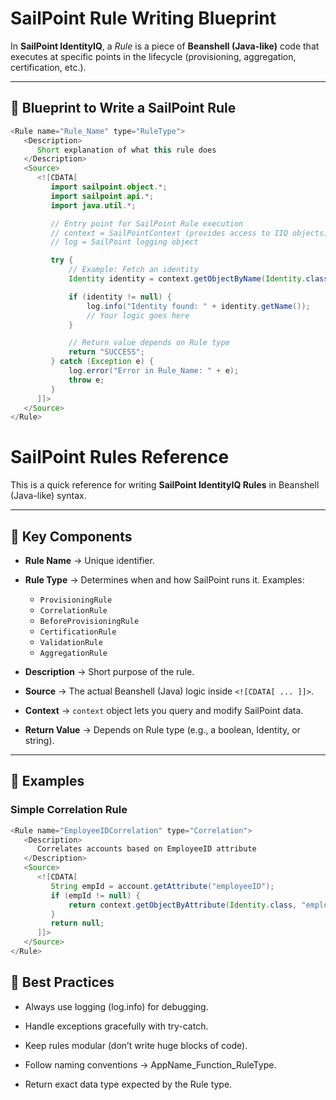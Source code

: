 # SailPoint Rule Writing Blueprint

In **SailPoint IdentityIQ**, a *Rule* is a piece of **Beanshell (Java-like)** code that executes at specific points in the lifecycle (provisioning, aggregation, certification, etc.).

---

## 🔹 Blueprint to Write a SailPoint Rule

```java
<Rule name="Rule_Name" type="RuleType">
   <Description>
      Short explanation of what this rule does
   </Description>
   <Source>
      <![CDATA[
         import sailpoint.object.*;
         import sailpoint.api.*;
         import java.util.*;

         // Entry point for SailPoint Rule execution
         // context = SailPointContext (provides access to IIQ objects)
         // log = SailPoint logging object

         try {
             // Example: Fetch an identity
             Identity identity = context.getObjectByName(Identity.class, "jdoe");

             if (identity != null) {
                 log.info("Identity found: " + identity.getName());
                 // Your logic goes here
             }

             // Return value depends on Rule type
             return "SUCCESS";
         } catch (Exception e) {
             log.error("Error in Rule_Name: " + e);
             throw e;
         }
      ]]>
   </Source>
</Rule>
```
# SailPoint Rules Reference

This is a quick reference for writing **SailPoint IdentityIQ Rules** in Beanshell (Java-like) syntax.

---

## 🔹 Key Components

- **Rule Name** → Unique identifier.  

- **Rule Type** → Determines when and how SailPoint runs it. Examples:  
  - `ProvisioningRule`  
  - `CorrelationRule`  
  - `BeforeProvisioningRule`  
  - `CertificationRule`  
  - `ValidationRule`  
  - `AggregationRule`  

- **Description** → Short purpose of the rule.  

- **Source** → The actual Beanshell (Java) logic inside `<![CDATA[ ... ]]>`.  

- **Context** → `context` object lets you query and modify SailPoint data.  

- **Return Value** → Depends on Rule type (e.g., a boolean, Identity, or string).  

---

## 🔹 Examples

### Simple Correlation Rule

```java
<Rule name="EmployeeIDCorrelation" type="Correlation">
   <Description>
      Correlates accounts based on EmployeeID attribute
   </Description>
   <Source>
      <![CDATA[
         String empId = account.getAttribute("employeeID");
         if (empId != null) {
             return context.getObjectByAttribute(Identity.class, "employeeID", empId);
         }
         return null;
      ]]>
   </Source>
</Rule>
```

## 🔹 Best Practices

- Always use logging (log.info) for debugging.

- Handle exceptions gracefully with try-catch.

- Keep rules modular (don’t write huge blocks of code).

- Follow naming conventions → AppName_Function_RuleType.

- Return exact data type expected by the Rule type.

